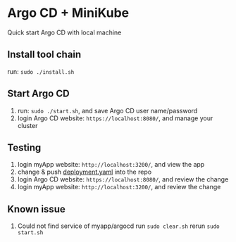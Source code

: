 # Argo CD + MiniKube
Quick start Argo CD with local machine

## Install tool chain
run: `sudo ./install.sh`

## Start Argo CD
1. run: `sudo ./start.sh`, and save Argo CD user name/password
2. login Argo CD website: `https://localhost:8080/`, and manage your cluster

## Testing
1. login myApp website: `http://localhost:3200/`, and view the app
2. change & push [deployment.yaml](dev/deployment.yaml) into the repo
3. login Argo CD website: `https://localhost:8080/`, and review the change
4. login myApp website: `http://localhost:3200/`, and review the change

## Known issue
1. Could not find service of myapp/argocd
run `sudo clear.sh`
rerun `sudo start.sh`
